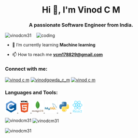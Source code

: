 <h1 align="center">Hi 👋, I'm Vinod C M</h1>
<h3 align="center">A passionate Software Engineer from India.</h3>

<img align="right" alt="coding" width="400" src="https://media4.giphy.com/media/lP8xu5t2DLGG045H8F/giphy.gif?cid=6c09b9526tvz0se0mhfml4sjw0jswrs073hhuebgmvcccpd5&ep=v1_internal_gif_by_id&rid=giphy.gif&ct=s">

<p align="left"> <img src="https://komarev.com/ghpvc/?username=vinodcm31&label=Profile%20views&color=0e75b6&style=flat" alt="vinodcm31" /> </p>

- 🌱 I’m currently learning **Machine learning**

- 📫 How to reach me **vcm178829@gmail.com**

<h3 align="left">Connect with me:</h3>
<p align="left">
<a href="https://linkedin.com/in/vinod-c-m" target="blank"><img align="center" src="https://raw.githubusercontent.com/rahuldkjain/github-profile-readme-generator/master/src/images/icons/Social/linked-in-alt.svg" alt="vinod c m" height="30" width="40" /></a>
<a href="https://instagram.com/vinodgowda_c_m" target="blank"><img align="center" src="https://raw.githubusercontent.com/rahuldkjain/github-profile-readme-generator/master/src/images/icons/Social/instagram.svg" alt="vinodgowda_c_m" height="30" width="40" /></a>
<a href="https://www.hackerrank.com/vinod c m" target="blank"><img align="center" src="https://raw.githubusercontent.com/rahuldkjain/github-profile-readme-generator/master/src/images/icons/Social/hackerrank.svg" alt="vinod c m" height="30" width="40" /></a>
</p>

<h3 align="left">Languages and Tools:</h3>
<p align="left"> <a href="https://www.cprogramming.com/" target="_blank" rel="noreferrer"> <img src="https://raw.githubusercontent.com/devicons/devicon/master/icons/c/c-original.svg" alt="c" width="40" height="40"/> </a> <a href="https://www.w3.org/html/" target="_blank" rel="noreferrer"> <img src="https://raw.githubusercontent.com/devicons/devicon/master/icons/html5/html5-original-wordmark.svg" alt="html5" width="40" height="40"/> </a> <a href="https://www.mongodb.com/" target="_blank" rel="noreferrer"> <img src="https://raw.githubusercontent.com/devicons/devicon/master/icons/mongodb/mongodb-original-wordmark.svg" alt="mongodb" width="40" height="40"/> </a> <a href="https://www.mysql.com/" target="_blank" rel="noreferrer"> <img src="https://raw.githubusercontent.com/devicons/devicon/master/icons/mysql/mysql-original-wordmark.svg" alt="mysql" width="40" height="40"/> </a> <a href="https://www.python.org" target="_blank" rel="noreferrer"> <img src="https://raw.githubusercontent.com/devicons/devicon/master/icons/python/python-original.svg" alt="python" width="40" height="40"/> </a> <a href="https://reactjs.org/" target="_blank" rel="noreferrer"> <img src="https://raw.githubusercontent.com/devicons/devicon/master/icons/react/react-original-wordmark.svg" alt="react" width="40" height="40"/> </a> </p>

<p><img align="left" src="https://github-readme-stats.vercel.app/api/top-langs?username=vinodcm31&show_icons=true&locale=en&layout=compact" alt="vinodcm31" /></p>

<p>&nbsp;<img align="center" src="https://github-readme-stats.vercel.app/api?username=vinodcm31&show_icons=true&locale=en" alt="vinodcm31" /></p>

<p><img align="center" src="https://github-readme-streak-stats.herokuapp.com/?user=vinodcm31&" alt="vinodcm31" /></p>
